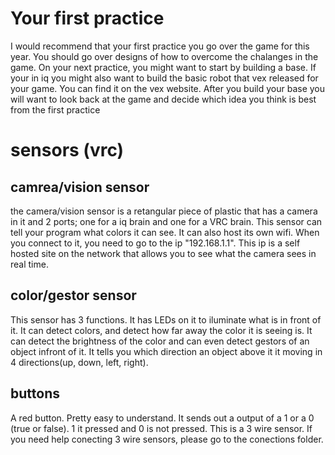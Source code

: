 # Your first practice
I would recommend that your first practice you go over the game for this year. You should go over designs of how to overcome the chalanges in the game. On your next practice, you might want to start by building a base. If your in iq you might also want to build the basic robot that vex released for your game. You can find it on the vex website. After you build your base you will want to look back at the game and decide which idea you think is best from the first practice







# sensors (vrc)
## camrea/vision sensor
the camera/vision sensor is a retangular piece of plastic that has a camera in it and 2 ports; one for a iq brain and one for a VRC brain. This sensor can tell your program what colors it can see. It can also host its own wifi. When you connect to it, you need to go to the ip "192.168.1.1". This ip is a self hosted site on the network that allows you to see what the camera sees in real time.

## color/gestor sensor
This sensor has 3 functions. It has LEDs on it to iluminate what is in front of it. It can detect colors, and detect how far away the color it is seeing is. It can detect the brightness of the color and can even detect gestors of an object infront of it. It tells you which direction an object above it it moving in 4 directions(up, down, left, right).

## buttons
A red button. Pretty easy to understand. It sends out a output of a 1 or a 0 (true or false). 1 it pressed and 0 is not pressed. This is a 3 wire sensor. If you need help conecting 3 wire sensors, please go to the conections folder.

